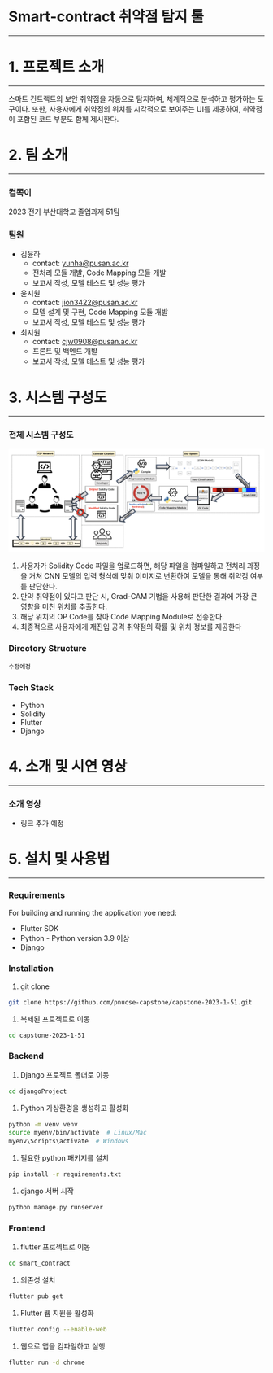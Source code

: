 # Smart-contract 취약점 탐지 툴

---

# 1. 프로젝트 소개

---

스마트 컨트랙트의 보안 취약점을 자동으로 탐지하여, 체계적으로 분석하고 평가하는 도구이다. 또한, 사용자에게 취약점의 위치를 시각적으로 보여주는 UI를 제공하여, 취약점이 포함된 코드 부분도 함께 제시한다.

# 2. 팀 소개

---

### 컴쪽이

2023 전기 부산대학교 졸업과제 51팀

### 팀원

- 김윤하
    - contact: yunha@pusan.ac.kr
    - 전처리 모듈 개발, Code Mapping 모듈 개발
    - 보고서 작성, 모델 테스트 및 성능 평가
- 윤지원
    - contact: jion3422@pusan.ac.kr
    - 모델 설계 및 구현, Code Mapping 모듈 개발
    - 보고서 작성, 모델 테스트 및 성능 평가
- 최지원
    - contact: cjw0908@pusan.ac.kr
    - 프론트 및 백엔드 개발
    - 보고서 작성, 모델 테스트 및 성능 평가

# 3. 시스템 구성도

---

### 전체 시스템 구성도

![시스템구성도](https://github.com/pnucse-capstone/capstone-2023-1-51/blob/main/docs/image/Untitled.png)
1. 사용자가 Solidity Code 파일을 업로드하면, 해당 파일을 컴파일하고 전처리 과정을   거쳐 CNN 모델의 입력 형식에 맞춰 이미지로 변환하여 모델을 통해 취약점 여부를 판단한다.
2. 만약 취약점이 있다고 판단 시, Grad-CAM 기법을 사용해 판단한 결과에 가장 큰 영향을 미친 위치를 추출한다.
3. 해당 위치의 OP Code를 찾아 Code Mapping Module로 전송한다.
4. 최종적으로 사용자에게 재진입 공격 취약점의 확률 및 위치 정보를 제공한다

### Directory Structure

```bash
수정예정
```

### **Tech Stack**

- Python
- Solidity
- Flutter
- Django

# 4. 소개 및 시연 영상

---

### 소개 영상

- 링크 추가 예정



# 5. 설치 및 사용법

---

### Requirements

For building and running the application yoe need:

- Flutter SDK
- Python - Python version 3.9 이상
- Django

### Installation

1. git clone

```bash
git clone https://github.com/pnucse-capstone/capstone-2023-1-51.git
```

1. 복제된 프로젝트로 이동

```bash
cd capstone-2023-1-51
```

### Backend

1. Django 프로젝트 폴더로 이동

```bash
cd djangoProject
```

1. Python 가상환경을 생성하고 활성화

```bash
python -m venv venv
source myenv/bin/activate  # Linux/Mac
myenv\Scripts\activate  # Windows
```

1. 필요한 python 패키지를 설치

```bash
pip install -r requirements.txt
```

1. django 서버 시작

```bash
python manage.py runserver
```

### Frontend

1. flutter 프로젝트로 이동

```bash
cd smart_contract
```

1. 의존성 설치

```bash
flutter pub get
```

1. Flutter 웹 지원을 활성화

```bash
flutter config --enable-web
```

1. 웹으로 앱을 컴파일하고 실행

```bash
flutter run -d chrome
```
